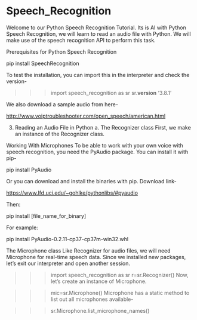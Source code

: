 # Speech_Recognition
Welcome to our Python Speech Recognition Tutorial. Its is AI with Python Speech Recognition, we will learn to read an audio file with Python. We will make use of the speech recognition API to perform this task.


Prerequisites for Python Speech Recognition

pip install SpeechRecognition

To test the installation, you can import this in the interpreter and check the version-

>>> import speech_recognition as sr
>>> sr.__version__
‘3.8.1’

We also download a sample audio from here-

http://www.voiptroubleshooter.com/open_speech/american.html

3. Reading an Audio File in Python
a. The Recognizer class
First, we make an instance of the Recognizer class.

Working With Microphones
To be able to work with your own voice with speech recognition, you need the PyAudio package. You can install it with pip-

pip install PyAudio

Or you can download and install the binaries with pip. Download link-

https://www.lfd.uci.edu/~gohlke/pythonlibs/#pyaudio

Then:

pip install [file_name_for_binary]

For example:

pip install PyAudio-0.2.11-cp37-cp37m-win32.whl


The Microphone class
Like Recognizer for audio files, we will need Microphone for real-time speech data. Since we installed new packages, let’s exit our interpreter and open another session.

>>> import speech_recognition as sr
>>> r=sr.Recognizer()
Now, let’s create an instance of Microphone.

>>> mic=sr.Microphone()
Microphone has a static method to list out all microphones available-

>>> sr.Microphone.list_microphone_names()
